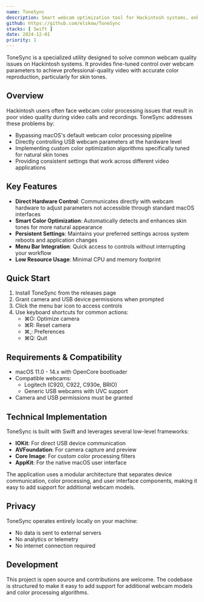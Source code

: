 ```yaml
---
name: ToneSync
description: Smart webcam optimization tool for Hackintosh systems, enhancing video quality and color accuracy
github: https://github.com/elskow/ToneSync
stacks: [ Swift ]
date: 2024-12-01
priority: 1
---
```


ToneSync is a specialized utility designed to solve common webcam quality issues on Hackintosh systems. It provides fine-tuned control over webcam parameters to achieve professional-quality video with accurate color reproduction, particularly for skin tones.

## Overview

Hackintosh users often face webcam color processing issues that result in poor video quality during video calls and recordings. ToneSync addresses these problems by:

- Bypassing macOS's default webcam color processing pipeline
- Directly controlling USB webcam parameters at the hardware level
- Implementing custom color optimization algorithms specifically tuned for natural skin tones
- Providing consistent settings that work across different video applications

## Key Features

- **Direct Hardware Control**: Communicates directly with webcam hardware to adjust parameters not accessible through standard macOS interfaces
- **Smart Color Optimization**: Automatically detects and enhances skin tones for more natural appearance
- **Persistent Settings**: Maintains your preferred settings across system reboots and application changes
- **Menu Bar Integration**: Quick access to controls without interrupting your workflow
- **Low Resource Usage**: Minimal CPU and memory footprint

## Quick Start

1. Install ToneSync from the releases page
2. Grant camera and USB device permissions when prompted
3. Click the menu bar icon to access controls
4. Use keyboard shortcuts for common actions:
   - ⌘O: Optimize camera
   - ⌘R: Reset camera
   - ⌘,: Preferences
   - ⌘Q: Quit

## Requirements & Compatibility

- macOS 11.0 - 14.x with OpenCore bootloader
- Compatible webcams:
  - Logitech (C920, C922, C930e, BRIO)
  - Generic USB webcams with UVC support
- Camera and USB permissions must be granted

## Technical Implementation

ToneSync is built with Swift and leverages several low-level frameworks:

- **IOKit**: For direct USB device communication
- **AVFoundation**: For camera capture and preview
- **Core Image**: For custom color processing filters
- **AppKit**: For the native macOS user interface

The application uses a modular architecture that separates device communication, color processing, and user interface components, making it easy to add support for additional webcam models.

## Privacy

ToneSync operates entirely locally on your machine:
- No data is sent to external servers
- No analytics or telemetry
- No internet connection required

## Development

This project is open source and contributions are welcome. The codebase is structured to make it easy to add support for additional webcam models and color processing algorithms.